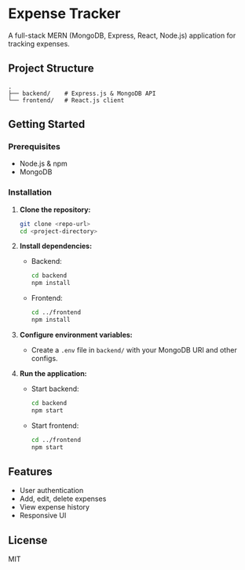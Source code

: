 # Expense Tracker

A full-stack MERN (MongoDB, Express, React, Node.js) application for tracking expenses.

## Project Structure

```
.
├── backend/    # Express.js & MongoDB API
└── frontend/   # React.js client
```

## Getting Started

### Prerequisites

- Node.js & npm
- MongoDB

### Installation

1. **Clone the repository:**

   ```bash
   git clone <repo-url>
   cd <project-directory>
   ```

2. **Install dependencies:**

   - Backend:
     ```bash
     cd backend
     npm install
     ```
   - Frontend:
     ```bash
     cd ../frontend
     npm install
     ```

3. **Configure environment variables:**

   - Create a `.env` file in `backend/` with your MongoDB URI and other configs.

4. **Run the application:**

   - Start backend:
     ```bash
     cd backend
     npm start
     ```
   - Start frontend:
     ```bash
     cd ../frontend
     npm start
     ```

## Features

- User authentication
- Add, edit, delete expenses
- View expense history
- Responsive UI

## License

MIT
